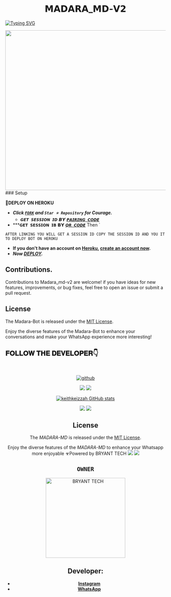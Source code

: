  <h1 align="center"> 𝗠𝗔𝗗𝗔𝗥𝗔_𝗠𝗗-𝗩𝟮  </h1>
<a href="https://git.io/typing-svg"><img src="https://readme-typing-svg.demolab.com?font=Black+Ops+One&size=50&pause=1𝟬0&color=1BAFBAFF&center=true&width=1150&height=100&lines=𝗠𝗔𝗗𝗔𝗥𝗔_𝗠𝗗-𝗩𝟮;𝗠𝗨𝗟𝗧𝗜+𝗗𝗘𝗩𝗜𝗖𝗘+𝗕𝗢𝗧+𝗖𝗥𝗘𝗔𝗧𝗘𝗗+𝗕𝗬+𝗕𝗥𝗬𝗔𝗡𝗧+𝗧𝗘𝗖𝗛;✇+𝑊𝐴𝐾𝐸+𝑈𝑃+𝑇𝑂+𝑅𝐸𝐴𝐿𝐼𝑇𝑌+✇" alt="Typing SVG" /></a>
  </p>



<img src="https://telegra.ph/file/dd1bdc19a6c10459a1ff1.jpg" width="650" height="500"/>
### Setup

**📌DEPLOY ON HEROKU**
   - ***Click [`FORK`](.https://github.com/Elsa2090/Madara-mdv2/fork) and `Star ⭐ Repository` for Courage.***
     - `𝙂𝙀𝙏 𝙎𝙀𝙎𝙎𝙄𝙊𝙉 𝙄𝘿` 𝘽𝙔 [`𝙋𝘼𝙄𝙍𝙄𝙉𝙂 𝘾𝙊𝘿𝙀`](.https://sessionid1-e846e707a329.herokuapp.com/)
   - ***`𝗚𝗘𝗧 𝗦𝗘𝗦𝗦𝗜𝗢𝗡 𝗜𝗕` 𝗕𝗬  [`𝙌𝙍 𝘾𝙊𝘿𝙀`](https://sessionid1-e846e707a329.herokuapp.com/) Then `

    𝙰𝙵𝚃𝙴𝚁 𝙻𝙸𝙽𝙺𝙸𝙽𝙶 𝚈𝙾𝚄 𝚆𝙸𝙻𝙻 𝙶𝙴𝚃 𝙰 𝚂𝙴𝚂𝚂𝙸𝙾𝙽 𝙸𝙳 𝙲𝙾𝙿𝚈 𝚃𝙷𝙴 𝚂𝙴𝚂𝚂𝙸𝙾𝙽 𝙸𝙳 𝙰𝙽𝙳 𝚈𝙾𝚄 𝙸𝚃 𝚃𝙾 𝙳𝙴𝙿𝙻𝙾𝚈 𝙱𝙾𝚃 𝙾𝙽 𝙷𝙴𝚁𝙾𝙺𝚄
    
   - **If you don't have an account on [Heroku](https://signup.heroku.com/), [create an account now](https://signup.heroku.com/).**
   - ***Now [DEPLOY](https://dashboard.heroku.com/new?template=https://github.com/https://github.com/Elsa2090/Madara-mdv2).***


## Contributions.  

Contributions to Madara_md-v2 are welcome! if you have ideas for new features, improvements, or bug fixes, feel free to open an issue or submit a pull request.

## License

The Madara-Bot is released under the [MIT License](https://opensource.org/licenses/MIT).

Enjoy the diverse features of the Madara-Bot to enhance your conversations and make your WhatsApp experience more interesting!
## 𝐅𝐎𝐋𝐋𝐎𝐖 𝐓𝐇𝐄 𝐃𝐄𝐕𝐄𝐋𝐎𝐏𝐄𝐑👇

<br/> <div align="center">
[![github](https://github.com/github.png?size=150)](https://github.com/Elsa2090)

<a><img src='https://i.imgur.com/LyHic3i.gif'/></a>
<a><img src='https://i.imgur.com/LyHic3i.gif'/></a>
  
[![keithkeizzah GitHub stats](https://github-readme-stats.vercel.app/api?username=Elsa2090&show_icons=true&theme=radical)](https://github.com/Elsa2090)

<a><img src='https://i.imgur.com/LyHic3i.gif'/></a>
<a><img src='https://i.imgur.com/LyHic3i.gif'/></a>

## License

The *MADARA-MD* is released under the [MIT License](https://opensource.org/licenses/MIT).

Enjoy the diverse features of the *MADARA-MD*  to enhance your Whatsapp more enjoyable
☣Powered by BRYANT TECH 
<a><img src='https://i.imgur.com/LyHic3i.gif'/></a>
<a><img src='https://i.imgur.com/LyHic3i.gif'/></a>

## `OWNER` 
<a href="https://github.com/Elsa2090"><img src="https://github.com/Elsa2090.png" width="250" height="250" alt="BRYANT TECH"/></a>

## Developer:

- [**Instagram**](https://instagram.com/Bryant_tech.1)
- [**WhatsApp**](https://wa.me/233530729233)

